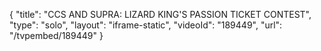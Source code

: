 {
    "title": "CCS AND SUPRA: LIZARD KING'S PASSION TICKET CONTEST",
    "type": "solo",
    "layout": "iframe-static",
    "videoId": "189449",
    "url": "\/tvpembed\/189449"
}